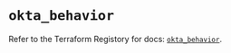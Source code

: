 # `okta_behavior`

Refer to the Terraform Registory for docs: [`okta_behavior`](https://registry.terraform.io/providers/okta/okta/4.0.0/docs/resources/behavior).
